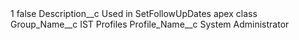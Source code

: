 <?xml version="1.0" encoding="UTF-8"?>
<CustomMetadata xmlns="http://soap.sforce.com/2006/04/metadata" xmlns:xsi="http://www.w3.org/2001/XMLSchema-instance" xmlns:xsd="http://www.w3.org/2001/XMLSchema">
    <label>1</label>
    <protected>false</protected>
    <values>
        <field>Description__c</field>
        <value xsi:type="xsd:string">Used in SetFollowUpDates apex class</value>
    </values>
    <values>
        <field>Group_Name__c</field>
        <value xsi:type="xsd:string">IST Profiles</value>
    </values>
    <values>
        <field>Profile_Name__c</field>
        <value xsi:type="xsd:string">System Administrator</value>
    </values>
</CustomMetadata>
